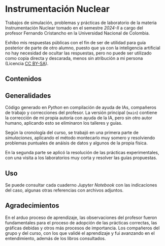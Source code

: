 # Instrumentación Nuclear
Trabajos de simulación, problemas y prácticas de laboratorio de la materia Instrumentación Nuclear tomado en el semestre *2024-II* a cargo del profesor Fernando Cristancho en la Universidad Nacional de Colombia.

 Exhibo mis respuestas públicas con el fin de ser de utilidad para guía posterior de parte de otro alumno, puesto que ya con la inteligencia artificial no hay necesidad de ocultar las respuestas, pero no puede ser utilizado  como copia directa y descarada, menos sin atribución a mi persona (Licencia [CC BY-SA](https://creativecommons.org/licenses/by-sa/4.0/)).

 ## Contenidos
 

 ## Generalidades
 Código generado en *Python* en compilación de ayuda de IAs, compañeros de trabajo y correcciones del profesor. La versión principal (`main`) contiene la corrección de mi propia autoría con ayuda de la IA, pero sin otro autor humano, aplicando esto se eliminaron los talleres y guías.

 Según la cronología del curso, se trabajó en una primera parte de *simulaciones*, aplicando el método montecarlo muy somero y resolviendo problemas puntuales de anáisis de datos y algunos de la propia física.

 En la segunda parte se aplicó la resolución de las prácticas experimentales, con una visita a los laboratorios muy corta y resolver las guías propuestas.

 ## Uso
 Se puede consultar cada cuaderno *Jupyter Notebook* con las indicaciones del caso, algunas otras referencias con archivos adjuntos.

 ## Agradecimientos
 En el arduo proceso de aprendizaje, las observaciones del profesor fueron fundamentales para el proceso de adopción de las prácticas correctas, las gráficas debidas y otros más procesos de importancia. Los compañeros del grupo y del curso, con los que validé el aprendizaje y fui avanzando en el entendimiento, además de los libros consultados.

